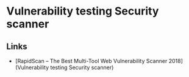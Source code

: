 # Vulnerability testing Security scanner

## Links
+ [RapidScan – The Best Multi-Tool Web Vulnerability Scanner 2018](Vulnerability testing Security scanner)
